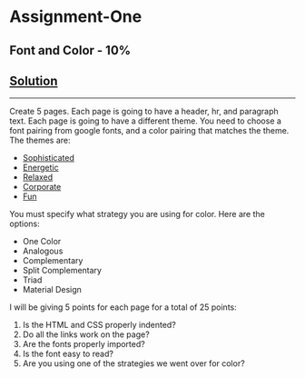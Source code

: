 # Assignment-One
## Font and Color - 10%
## [Solution](https://assignment-one-dyjjspqqnt.now.sh/ "Solution")
***
Create 5 pages. Each page is going to have a header, hr, and paragraph text. Each page is going to have a different theme. You need to choose a font pairing from google fonts, and a color pairing that matches the theme. The themes are:

* [Sophisticated](https://assignment-one-dyjjspqqnt.now.sh/sophisticated "Sophisticated")
* [Energetic](https://assignment-one-dyjjspqqnt.now.sh/energetic "Energetic")
* [Relaxed](https://assignment-one-dyjjspqqnt.now.sh/relaxed "Relaxed")
* [Corporate](https://assignment-one-dyjjspqqnt.now.sh/corporate "Corporate")
* [Fun](https://assignment-one-dyjjspqqnt.now.sh/fun "Fun")

You must specify what strategy you are using for color. Here are the options:

* One Color
* Analogous
* Complementary
* Split Complementary
* Triad
* Material Design

I will be giving 5 points for each page for a total of 25 points:

1. Is the HTML and CSS properly indented?
2. Do all the links work on the page?
3. Are the fonts properly imported?
4. Is the font easy to read?
5. Are you using one of the strategies we went over for color?
